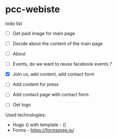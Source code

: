 # pcc-webiste

todo list

- [ ] Get paid image for main page
- [ ] Decide about the content of the main page 
- [ ] About
- [ ] Events, do we want to reuse facebook events ?
- [x] Join us, add content, add contact form
- [ ] Add content for press
- [ ] Add contact page with contact form
- [ ] Get logo


Used technologies:

- Hugo () with template - ()
- Forms - https://formspree.io/